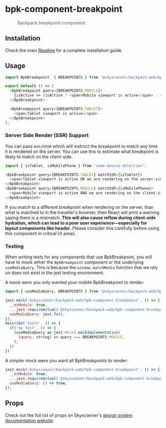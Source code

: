 # bpk-component-breakpoint

> Backpack breakpoint component.

## Installation

Check the main [Readme](https://github.com/skyscanner/backpack#usage) for a complete installation guide.

## Usage

```js
import BpkBreakpoint, { BREAKPOINTS } from '@skyscanner/backpack-web/bpk-component-breakpoint';

export default () => (
  <BpkBreakpoint query={BREAKPOINTS.MOBILE}>
    {isActive => (isActive ? <span>Mobile viewport is active</span> : <span>Mobile viewport is inactive</span>)}
  </BpkBreakpoint>

  <BpkBreakpoint query={BREAKPOINTS.TABLET}>
    <span>Tablet viewport is active</span>
  </BpkBreakpoint>
);
```

### Server Side Render (SSR) Support

You can pass `matchSSR` which will instruct the breakpoint to match any time it is rendered on the server. You can use
this to estimate what breakpoint is likely to match on the client-side.

```js
import { isTablet, isMobilePhone } from 'some-device-detection';

<BpkBreakpoint query={BREAKPOINTS.TABLET} matchSSR={isTablet}>
  <span>Tablet viewport is active OR we are rendering on the server-side</span>
</BpkBreakpoint>
<BpkBreakpoint query={BREAKPOINTS.MOBILE} matchSSR={isMobilePhone}>
  <span>Mobile viewport is active AND we are rendering on the client-side</span>
</BpkBreakpoint>
```

If you match to a different breakpoint when rendering on the server, than what is matched to in the traveller's browser,
then React will print a warning saying there is a mismatch. **This will also cause reflow during client-side hydration, which can lead to a poor user experience—especially for layout components like header.**
Please consider this carefully before using this component in critical UI areas.

### Testing

When writing tests for any components that use BpkBreakpoint, you will have to mock either the `BpkBreakpoint` component
or the underlying `useMediaQuery`. This is because the `window.matchMedia` function that we rely on does not exist in
the jest testing environment.

A mock were you only wanted your mobile BpkBreakpoint to render:
```js
import { useMediaQuery, BREAKPOINTS } from '@skyscanner/backpack-web/bpk-component-breakpoint';

jest.mock('@skyscanner/backpack-web/bpk-component-breakpoint', () => {
  __esModule: true,
  ...jest.requireActual('@skyscanner/backpack-web/bpk-component-breakpoint'),
  useMediaQuery: jest.fn(),
});
describe('tests', () => {
  it('my test', () => {
    (useMediaQuery as jest.Mock).mockImplementation(
      (query: string) => query === BREAKPOINTS.MOBILE,
    );
  })
})
```

A simpler mock were you want all BpkBreakpoints to render:
```js
jest.mock('@skyscanner/backpack-web/bpk-component-breakpoint', () => {
  __esModule: true,
  ...jest.requireActual('@skyscanner/backpack-web/bpk-component-breakpoint'),
  useMediaQuery: () => true,
});
```


## Props

Check out the full list of props on Skyscanner's [design system documentation website](https://www.skyscanner.design/latest/components/breakpoint/web-5sPWfgsH#section-props-32).
